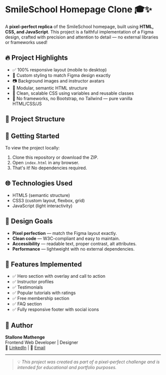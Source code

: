 # SmileSchool Homepage Clone 🎓✨

A **pixel-perfect replica** of the SmileSchool homepage, built using **HTML, CSS, and JavaScript**. This project is a faithful implementation of a Figma design, crafted with precision and attention to detail — no external libraries or frameworks used!

## 🔥 Project Highlights

- ✅ 100% responsive layout (mobile to desktop)
- 🎨 Custom styling to match Figma design exactly
- 📷 Background images and instructor avatars
- 🧩 Modular, semantic HTML structure
- 🧠 Clean, scalable CSS using variables and reusable classes
- 🚫 No frameworks, no Bootstrap, no Tailwind — pure vanilla HTML/CSS/JS

## 📂 Project Structure

## 🚀 Getting Started

To view the project locally:

1. Clone this repository or download the ZIP.
2. Open `index.html` in any browser.
3. That's it! No dependencies required.


## 🌐 Technologies Used

- HTML5 (semantic structure)
- CSS3 (custom layout, flexbox, grid)
- JavaScript (light interactivity)

## 📌 Design Goals

- **Pixel perfection** — match the Figma layout exactly.
- **Clean code** — W3C-compliant and easy to maintain.
- **Accessibility** — readable text, proper contrast, alt attributes.
- **Performance** — lightweight with no external dependencies.

## 🧪 Features Implemented

- ✅ Hero section with overlay and call to action
- ✅ Instructor profiles
- ✅ Testimonials
- ✅ Popular tutorials with ratings
- ✅ Free membership section
- ✅ FAQ section
- ✅ Fully responsive footer with social icons

## 🙌 Author

**Stallone Mathenge**  
Frontend Web Developer | Designer  
🔗 [LinkedIn](#) | 📧 [Email](#)

---

> 💡 _This project was created as part of a pixel-perfect challenge and is intended for educational and portfolio purposes._



